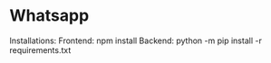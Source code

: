 # Whatsapp
Installations:
  Frontend: npm install
  Backend: python -m pip install -r requirements.txt
